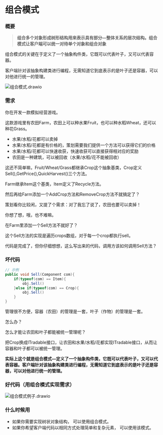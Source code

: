 # 组合模式



### 概要

> **组合多个对象形成树形结构用来表示具有部分—整体关系的层次结构。组合模式让客户端可以统一对待单个对象和组合对象**

组合模式的关键在于定义了一个抽象构件类，它既可以代表叶子，又可以代表容器。

客户端针对该抽象构建类进行编程，无需知道它到底表示的是叶子还是容器，可以对他进行统一的管理。

![组合模式.drawio](https://wenqu.space/uploads/2023/02/09/%E7%BB%84%E5%90%88%E6%A8%A1%E5%BC%8F.drawio.png)

### 需求

你在开发一款模拟经营游戏。

这款游戏里有农田Farm，农田上可以种水果Fruit，也可以种水稻Wheat，还可以种花Grass。

- 水果/水稻/花都可以卖掉
- 水果/水稻/花都是有价格的，策划需要我们提供一个方法可以获得它们的价格
- 水果/水稻/花都可以快速收获，快速收获可以直接获得相对应的奖励
- 农田是一种建筑，可以被回收（水果/水稻/花不能被回收）

这还不简单嘛，Fruit/Wheat/Grass都继承Crop这个抽象基类，Crop定义Sell(),GetPrice(),QuickHarvest()三个方法。

Farm继承Item这个基类，Item定义了Recycle方法。

然后再给Farm添加一个AddCrop方法和RemoveCrop方法不就搞定了？

策划看你比较闲，又提了个需求：对了我忘了说了，农田也要可以卖掉！

你想了想，哦，也不难嘛。

在Farm里添加一个Sell方法不就好了？

这个Sell方法的实现是遍历crops数组，对于每一个crop都执行sell。

代码是完成了，但你仔细想想，这么写出来的代码，调用方该如何调用Sell方法？



### 坏代码

```c#
// 示例
public void Sell(Component com){
    if(typeof(com) == Item){
        obj.Sell()
    }else if(typeof(com) == Crop){
        obj.Sell()
    }
}
```

管理很不方便，容器（农田）的管理是一套，叶子（作物）的管理是一套。

怎么办？

怎么才能让农田和叶子都能被统一管理呢？

把Crop换成ITradable接口，让农田和水果/水稻/花都实现ITradable接口，从而让容器和叶子都可以被统一管理。

**实际上这个就是组合模式—定义了一个抽象构件类，它既可以代表叶子，又可以代表容器。客户端针对该抽象构建类进行编程，无需知道它到底表示的是叶子还是容器，可以对他进行统一的管理。**



### 好代码（用组合模式实现需求）

![组合模式例子.drawio](https://wenqu.space/uploads/2023/02/09/%E7%BB%84%E5%90%88%E6%A8%A1%E5%BC%8F%E4%BE%8B%E5%AD%90.drawio.png)





### 什么时候用

-  如果你需要实现树状对象结构， 可以使用组合模式。
- 如果你希望客户端代码以相同方式处理简单和复杂元素， 可以使用该模式。



